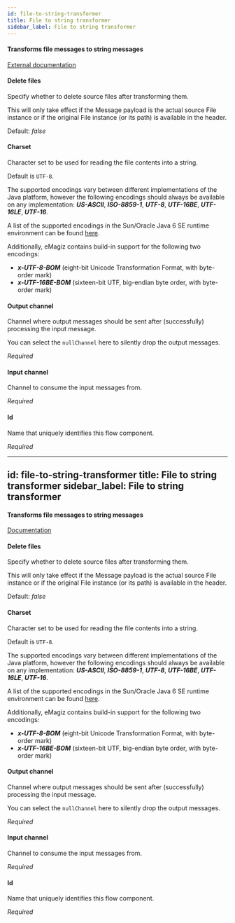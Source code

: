 ```yaml
---
id: file-to-string-transformer
title: File to string transformer
sidebar_label: File to string transformer
---
```

#### Transforms file messages to string messages
<a href="https://docs.spring.io/spring-integration/docs/4.3.x/reference/html/files.html#file-transforming" target="_blank">External documentation</a>


#### Delete files
Specify whether to delete source files after transforming them.

This will only take effect if the Message payload is the actual source File instance
 or if the original File instance (or its path) is available in the header.

Default: <i> false </i>

#### Charset
Character set to be used for reading the file contents into a string.

Default is <code>UTF-8</code>.

The supported encodings vary between different implementations of the Java platform, however the following encodings should always be available on any implementation: <b><i>US-ASCII</i></b>, <b><i>ISO-8859-1</i></b>, <b><i>UTF-8</i></b>, <b><i>UTF-16BE</i></b>, <b><i>UTF-16LE</i></b>, <b><i>UTF-16</i></b>.

A list of the supported encodings in the Sun/Oracle Java 6 SE runtime environment can be found <a href="http://docs.oracle.com/javase/6/docs/technotes/guides/intl/encoding.doc.html">here</a>.

Additionally, eMagiz contains build-in support for the following two encodings:
 - <b><i>x-UTF-8-BOM</i></b> (eight-bit Unicode Transformation Format, with byte-order mark)
 - <b><i>x-UTF-16BE-BOM</i></b> (sixteen-bit UTF, big-endian byte order, with byte-order mark)

#### Output channel
Channel where output messages should be sent after (successfully) processing the input message.

You can select the <code>nullChannel</code> here to silently drop the output messages.

<i>Required</i>

#### Input channel
Channel to consume the input messages from.

<i>Required</i>

#### Id
Name that uniquely identifies this flow component.

<i>Required</i>

---
id: file-to-string-transformer
title: File to string transformer
sidebar_label: File to string transformer
---
#### Transforms file messages to string messages
<a href="http://docs.spring.io/spring-integration/docs/2.1.x/reference/html/files.html#file-transforming" target="_blank">Documentation</a>


#### Delete files
Specify whether to delete source files after transforming them.

This will only take effect if the Message payload is the actual source File instance
 or if the original File instance (or its path) is available in the header.

Default: <i> false </i>

#### Charset
Character set to be used for reading the file contents into a string.

Default is <code>UTF-8</code>.

The supported encodings vary between different implementations of the Java platform, however the following encodings should always be available on any implementation: <b><i>US-ASCII</i></b>, <b><i>ISO-8859-1</i></b>, <b><i>UTF-8</i></b>, <b><i>UTF-16BE</i></b>, <b><i>UTF-16LE</i></b>, <b><i>UTF-16</i></b>.

A list of the supported encodings in the Sun/Oracle Java 6 SE runtime environment can be found <a href="http://docs.oracle.com/javase/6/docs/technotes/guides/intl/encoding.doc.html">here</a>.

Additionally, eMagiz contains build-in support for the following two encodings:
 - <b><i>x-UTF-8-BOM</i></b> (eight-bit Unicode Transformation Format, with byte-order mark)
 - <b><i>x-UTF-16BE-BOM</i></b> (sixteen-bit UTF, big-endian byte order, with byte-order mark)

#### Output channel
Channel where output messages should be sent after (successfully) processing the input message.

You can select the <code>nullChannel</code> here to silently drop the output messages.

<i>Required</i>

#### Input channel
Channel to consume the input messages from.

<i>Required</i>

#### Id
Name that uniquely identifies this flow component.

<i>Required</i>

